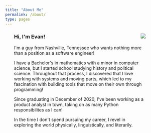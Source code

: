 ```yaml
---
title: "About Me"
permalink: /about/
type: pages
---
```

<div style="padding-left: 2em; padding-right: 4em">
    <img src="https://evan-fannin.github.io/evan-fannin/assets/images/profile_pic_1.jpeg" style="max-width: 50%; height: auto; float: right; margin-left: 1em;">
    <h3>Hi, I'm Evan!</h3>
    <p>I'm a guy from Nashville, Tennessee who wants nothing more than a position as a software engineer!</p>
    <p>I have a Bachelor's in mathematics with a minor in computer science, but I started school studying history and political science. Throughout that process, I discovered that I love working with systems and moving parts, which led to my fascination with building tools that move on their own through programming!</p>
    <p>Since graduating in December of 2020, I've been working as a product analyst in town, taking on as many Python responsibilites as I can!</p>
    <p>In the time I don't spend pursuing my career, I revel in exploring the world physically, linguistically, and literarily.</p>
</div>